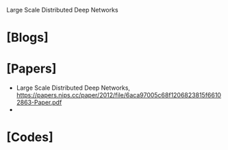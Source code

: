 Large Scale Distributed Deep Networks

# [Blogs]


# [Papers]
+ Large Scale Distributed Deep Networks, https://papers.nips.cc/paper/2012/file/6aca97005c68f1206823815f66102863-Paper.pdf
+ 

# [Codes]

